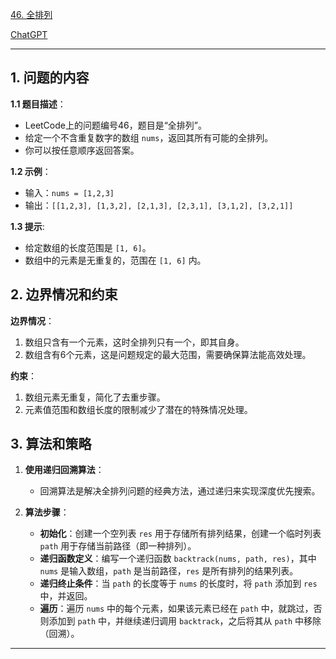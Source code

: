 [46. 全排列](https://leetcode.cn/problems/permutations)

[ChatGPT](https://chat.openai.com/g/g-GsMNEr76r-c-master)

---

## 1. 问题的内容
**1.1 题目描述**：
- LeetCode上的问题编号46，题目是“全排列”。
- 给定一个不含重复数字的数组 `nums`，返回其所有可能的全排列。
- 你可以按任意顺序返回答案。

**1.2 示例**：
- 输入：`nums = [1,2,3]`
- 输出：`[[1,2,3], [1,3,2], [2,1,3], [2,3,1], [3,1,2], [3,2,1]]`

**1.3 提示**:
- 给定数组的长度范围是 `[1, 6]`。
- 数组中的元素是无重复的，范围在 `[1, 6]` 内。

## 2. 边界情况和约束
**边界情况**：
1. 数组只含有一个元素，这时全排列只有一个，即其自身。
2. 数组含有6个元素，这是问题规定的最大范围，需要确保算法能高效处理。

**约束**：
1. 数组元素无重复，简化了去重步骤。
2. 元素值范围和数组长度的限制减少了潜在的特殊情况处理。


## 3. 算法和策略
1. **使用递归回溯算法**：
   - 回溯算法是解决全排列问题的经典方法，通过递归来实现深度优先搜索。

2. **算法步骤**：
   - **初始化**：创建一个空列表 `res` 用于存储所有排列结果，创建一个临时列表 `path` 用于存储当前路径（即一种排列）。
   - **递归函数定义**：编写一个递归函数 `backtrack(nums, path, res)`，其中 `nums` 是输入数组，`path` 是当前路径，`res` 是所有排列的结果列表。
   - **递归终止条件**：当 `path` 的长度等于 `nums` 的长度时，将 `path` 添加到 `res` 中，并返回。
   - **遍历**：遍历 `nums` 中的每个元素，如果该元素已经在 `path` 中，就跳过，否则添加到 `path` 中，并继续递归调用 `backtrack`，之后将其从 `path` 中移除（回溯）。

---
